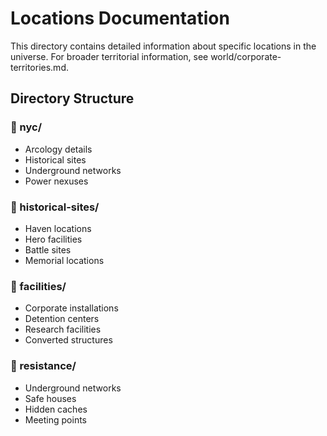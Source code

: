 # Locations Documentation

This directory contains detailed information about specific locations in the universe. For broader territorial information, see world/corporate-territories.md.

## Directory Structure

### 📁 nyc/
- Arcology details
- Historical sites
- Underground networks
- Power nexuses

### 📁 historical-sites/
- Haven locations
- Hero facilities
- Battle sites
- Memorial locations

### 📁 facilities/
- Corporate installations
- Detention centers
- Research facilities
- Converted structures

### 📁 resistance/
- Underground networks
- Safe houses
- Hidden caches
- Meeting points